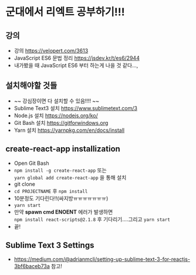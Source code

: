 # 군대에서 리엑트 공부하기!!!
## 강의
* 강의 https://velopert.com/3613
* JavaScript ES6 문법 정리 https://jsdev.kr/t/es6/2944
* 내가봤을 때 JavaScript ES6 부터 하는게 나을 것 같다...,
## 설치해야할 것들
* ~~ 강심장이면 다 설치할 수 있음!!!! ~~
* Sublime Text3 설치 https://www.sublimetext.com/3
* Node.js 설치 https://nodejs.org/ko/
* Git Bash 설치 https://gitforwindows.org
* Yarn 설치 https://yarnpkg.com/en/docs/install
## create-react-app installization
* Open Git Bash
* `npm install -g create-react-app` 또는</br>
  `yarn global add create-react-app` 을 통해 설치
* git clone
* `cd PROJECTNAME` 후 `npm install`
* 10분정도 기다린다!!(싸지방ㅠㅠㅠㅠㅠㅠㅠ)
* `yarn start`
* 만약 <b>spawn cmd ENOENT</b> 에러가 발생하면 <br />`npm install react-scripts@2.1.8` 후 기다리기....그리고 `yarn start`
* 끝!
## Sublime Text 3 Settings
* https://medium.com/@adrianmcli/setting-up-sublime-text-3-for-reactjs-3bf6baceb73a 참고!